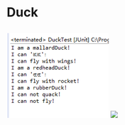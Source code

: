 # Duck
##
![image](https://raw.githubusercontent.com/lyf302526/Duck/master/images/testResult.png)
<img src="Duck/images/类图.png">
